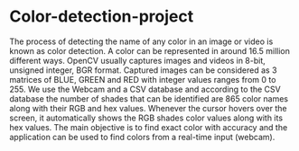 # Color-detection-project
The process of detecting the name of any color in an image or video is known as color detection.
A color can be represented in around 16.5 million different ways.
OpenCV usually captures images and videos in 8-bit, unsigned integer, BGR format. 
Captured images can be considered as 3 matrices of BLUE, GREEN and RED with integer values ranges from 0 to 255.
We use the Webcam and a CSV database and according to the CSV database the number of shades that can be identified are 865 color names along with their RGB and hex values. 
Whenever the cursor hovers over the screen, it automatically shows the RGB shades color values along with its hex values. 
The main objective is to find exact color with accuracy and the application can be used to find colors from a real-time input (webcam). 

